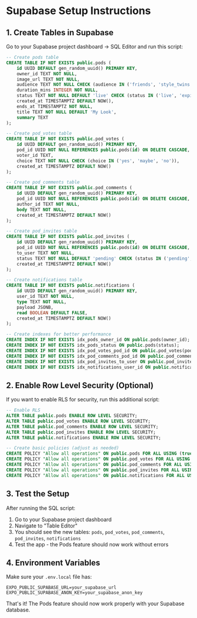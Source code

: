 # Supabase Setup Instructions

## 1. Create Tables in Supabase

Go to your Supabase project dashboard → SQL Editor and run this script:

```sql
-- Create pods table
CREATE TABLE IF NOT EXISTS public.pods (
    id UUID DEFAULT gen_random_uuid() PRIMARY KEY,
    owner_id TEXT NOT NULL,
    image_url TEXT NOT NULL,
    audience TEXT NOT NULL CHECK (audience IN ('friends', 'style_twins', 'global_mix')),
    duration_mins INTEGER NOT NULL,
    status TEXT NOT NULL DEFAULT 'live' CHECK (status IN ('live', 'expired')),
    created_at TIMESTAMPTZ DEFAULT NOW(),
    ends_at TIMESTAMPTZ NOT NULL,
    title TEXT NOT NULL DEFAULT 'My Look',
    summary TEXT
);

-- Create pod_votes table
CREATE TABLE IF NOT EXISTS public.pod_votes (
    id UUID DEFAULT gen_random_uuid() PRIMARY KEY,
    pod_id UUID NOT NULL REFERENCES public.pods(id) ON DELETE CASCADE,
    voter_id TEXT,
    choice TEXT NOT NULL CHECK (choice IN ('yes', 'maybe', 'no')),
    created_at TIMESTAMPTZ DEFAULT NOW()
);

-- Create pod_comments table
CREATE TABLE IF NOT EXISTS public.pod_comments (
    id UUID DEFAULT gen_random_uuid() PRIMARY KEY,
    pod_id UUID NOT NULL REFERENCES public.pods(id) ON DELETE CASCADE,
    author_id TEXT NOT NULL,
    body TEXT NOT NULL,
    created_at TIMESTAMPTZ DEFAULT NOW()
);

-- Create pod_invites table
CREATE TABLE IF NOT EXISTS public.pod_invites (
    id UUID DEFAULT gen_random_uuid() PRIMARY KEY,
    pod_id UUID NOT NULL REFERENCES public.pods(id) ON DELETE CASCADE,
    to_user TEXT NOT NULL,
    status TEXT NOT NULL DEFAULT 'pending' CHECK (status IN ('pending', 'accepted', 'declined')),
    created_at TIMESTAMPTZ DEFAULT NOW()
);

-- Create notifications table
CREATE TABLE IF NOT EXISTS public.notifications (
    id UUID DEFAULT gen_random_uuid() PRIMARY KEY,
    user_id TEXT NOT NULL,
    type TEXT NOT NULL,
    payload JSONB,
    read BOOLEAN DEFAULT FALSE,
    created_at TIMESTAMPTZ DEFAULT NOW()
);

-- Create indexes for better performance
CREATE INDEX IF NOT EXISTS idx_pods_owner_id ON public.pods(owner_id);
CREATE INDEX IF NOT EXISTS idx_pods_status ON public.pods(status);
CREATE INDEX IF NOT EXISTS idx_pod_votes_pod_id ON public.pod_votes(pod_id);
CREATE INDEX IF NOT EXISTS idx_pod_comments_pod_id ON public.pod_comments(pod_id);
CREATE INDEX IF NOT EXISTS idx_pod_invites_to_user ON public.pod_invites(to_user);
CREATE INDEX IF NOT EXISTS idx_notifications_user_id ON public.notifications(user_id);
```

## 2. Enable Row Level Security (Optional)

If you want to enable RLS for security, run this additional script:

```sql
-- Enable RLS
ALTER TABLE public.pods ENABLE ROW LEVEL SECURITY;
ALTER TABLE public.pod_votes ENABLE ROW LEVEL SECURITY;
ALTER TABLE public.pod_comments ENABLE ROW LEVEL SECURITY;
ALTER TABLE public.pod_invites ENABLE ROW LEVEL SECURITY;
ALTER TABLE public.notifications ENABLE ROW LEVEL SECURITY;

-- Create basic policies (adjust as needed)
CREATE POLICY "Allow all operations" ON public.pods FOR ALL USING (true);
CREATE POLICY "Allow all operations" ON public.pod_votes FOR ALL USING (true);
CREATE POLICY "Allow all operations" ON public.pod_comments FOR ALL USING (true);
CREATE POLICY "Allow all operations" ON public.pod_invites FOR ALL USING (true);
CREATE POLICY "Allow all operations" ON public.notifications FOR ALL USING (true);
```

## 3. Test the Setup

After running the SQL script:

1. Go to your Supabase project dashboard
2. Navigate to "Table Editor"
3. You should see the new tables: `pods`, `pod_votes`, `pod_comments`, `pod_invites`, `notifications`
4. Test the app - the Pods feature should now work without errors

## 4. Environment Variables

Make sure your `.env.local` file has:

```
EXPO_PUBLIC_SUPABASE_URL=your_supabase_url
EXPO_PUBLIC_SUPABASE_ANON_KEY=your_supabase_anon_key
```

That's it! The Pods feature should now work properly with your Supabase database.
